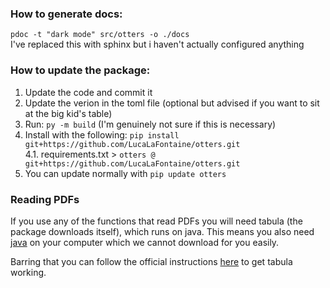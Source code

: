 ### How to generate docs:

`pdoc -t "dark mode" src/otters -o ./docs`  
I've replaced this with sphinx but i haven't actually configured anything

### How to update the package:

1. Update the code and commit it
2. Update the verion in the toml file (optional but advised if you want to sit at the big kid's table)
3. Run: `py -m build` (I'm genuinely not sure if this is necessary)
4. Install with the following: `pip install git+https://github.com/LucaLaFontaine/otters.git`  
    4.1. requirements.txt > `otters @ git+https://github.com/LucaLaFontaine/otters.git`
5. You can update normally with `pip update otters`  

### Reading PDFs
If you use any of the functions that read PDFs you will need tabula (the package downloads itself), which runs on java. This means you also need [java](https://www.java.com/en/download/manual.jsp) on your computer which we cannot download for you easily.  

Barring that you can follow the official instructions [here](!https://tabula-py.readthedocs.io/en/latest/getting_started.html) to get tabula working.